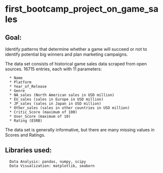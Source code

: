 # first_bootcamp_project_on_game_sales

## Goal:  

Identify patterns that determine whether a game will succeed or not to identify potential big winners and plan marketing campaigns.

The data set consists of historical game sales data scraped from open sources. 
16715 entries, each with 11 parameters: 

      * Name
      * Platform
      * Year_of_Release
      * Genre
      * NA_sales (North American sales in USD million)
      * EU_sales (sales in Europe in USD million)
      * JP_sales (sales in Japan in USD million)
      * Other_sales (sales in other countries in USD million)
      * Critic_Score (maximum of 100)
      * User_Score (maximum of 10)
      * Rating (ESRB)
  
  The data set is generally informative, but there are many missing values in Scores and Ratings.
  
  ## Libraries used: 
  
      Data Analysis: pandas, numpy, scipy
      Data Visualization: matplotlib, seaborn
